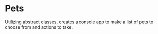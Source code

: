 # Pets
 Utilizing abstract classes, creates a console app to make a list of pets to choose from and actions to take.
